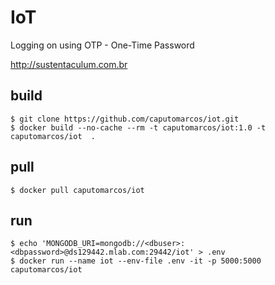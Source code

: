 # IoT

Logging on using OTP - One-Time Password

http://sustentaculum.com.br


build
-----

    $ git clone https://github.com/caputomarcos/iot.git
    $ docker build --no-cache --rm -t caputomarcos/iot:1.0 -t caputomarcos/iot  .

pull
----
   
    $ docker pull caputomarcos/iot
   
run
---    

    $ echo 'MONGODB_URI=mongodb://<dbuser>:<dbpassword>@ds129442.mlab.com:29442/iot' > .env
    $ docker run --name iot --env-file .env -it -p 5000:5000 caputomarcos/iot
